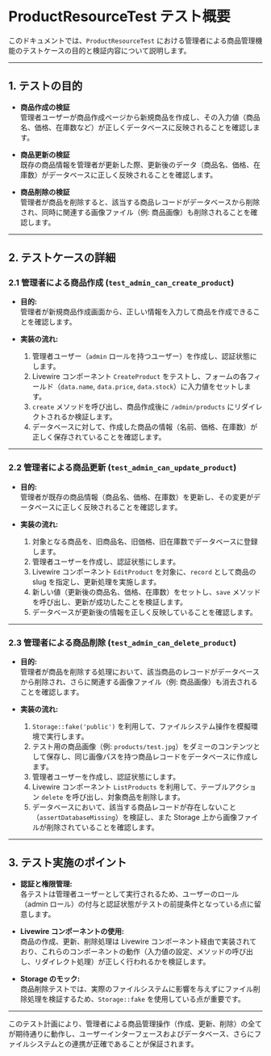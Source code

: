 # ProductResourceTest テスト概要

このドキュメントでは、`ProductResourceTest` における管理者による商品管理機能のテストケースの目的と検証内容について説明します。

---

## 1. テストの目的

- **商品作成の検証**  
  管理者ユーザーが商品作成ページから新規商品を作成し、その入力値（商品名、価格、在庫数など）が正しくデータベースに反映されることを確認します。

- **商品更新の検証**  
  既存の商品情報を管理者が更新した際、更新後のデータ（商品名、価格、在庫数）がデータベースに正しく反映されることを確認します。

- **商品削除の検証**  
  管理者が商品を削除すると、該当する商品レコードがデータベースから削除され、同時に関連する画像ファイル（例: 商品画像）も削除されることを確認します。

---

## 2. テストケースの詳細

### 2.1 管理者による商品作成 (`test_admin_can_create_product`)
- **目的:**  
  管理者が新規商品作成画面から、正しい情報を入力して商品を作成できることを確認します。

- **実装の流れ:**  
  1. 管理者ユーザー（`admin` ロールを持つユーザー）を作成し、認証状態にします。  
  2. Livewire コンポーネント `CreateProduct` をテストし、フォームの各フィールド（`data.name`, `data.price`, `data.stock`）に入力値をセットします。  
  3. `create` メソッドを呼び出し、商品作成後に `/admin/products` にリダイレクトされるか検証します。  
  4. データベースに対して、作成した商品の情報（名前、価格、在庫数）が正しく保存されていることを確認します。

---

### 2.2 管理者による商品更新 (`test_admin_can_update_product`)
- **目的:**  
  管理者が既存の商品情報（商品名、価格、在庫数）を更新し、その変更がデータベースに正しく反映されることを確認します。

- **実装の流れ:**  
  1. 対象となる商品を、旧商品名、旧価格、旧在庫数でデータベースに登録します。  
  2. 管理者ユーザーを作成し、認証状態にします。  
  3. Livewire コンポーネント `EditProduct` を対象に、`record` として商品の slug を指定し、更新処理を実施します。  
  4. 新しい値（更新後の商品名、価格、在庫数）をセットし、`save` メソッドを呼び出し、更新が成功したことを検証します。  
  5. データベースが更新後の情報を正しく反映していることを確認します。

---

### 2.3 管理者による商品削除 (`test_admin_can_delete_product`)
- **目的:**  
  管理者が商品を削除する処理において、該当商品のレコードがデータベースから削除され、さらに関連する画像ファイル（例: 商品画像）も消去されることを確認します。

- **実装の流れ:**  
  1. `Storage::fake('public')` を利用して、ファイルシステム操作を模擬環境で実行します。  
  2. テスト用の商品画像（例: `products/test.jpg`）をダミーのコンテンツとして保存し、同じ画像パスを持つ商品レコードをデータベースに作成します。  
  3. 管理者ユーザーを作成し、認証状態にします。  
  4. Livewire コンポーネント `ListProducts` を利用して、テーブルアクション `delete` を呼び出し、対象商品を削除します。  
  5. データベースにおいて、該当する商品レコードが存在しないこと（`assertDatabaseMissing`）を検証し、また Storage 上から画像ファイルが削除されていることを確認します。

---

## 3. テスト実施のポイント

- **認証と権限管理:**  
  各テストは管理者ユーザーとして実行されるため、ユーザーのロール（admin ロール）の付与と認証状態がテストの前提条件となっている点に留意します。

- **Livewire コンポーネントの使用:**  
  商品の作成、更新、削除処理は Livewire コンポーネント経由で実装されており、これらのコンポーネントの動作（入力値の設定、メソッドの呼び出し、リダイレクト処理）が正しく行われるかを検証します。

- **Storage のモック:**  
  商品削除テストでは、実際のファイルシステムに影響を与えずにファイル削除処理を検証するため、`Storage::fake` を使用している点が重要です。

---

このテスト計画により、管理者による商品管理操作（作成、更新、削除）の全てが期待通りに動作し、ユーザーインターフェースおよびデータベース、さらにファイルシステムとの連携が正確であることが保証されます。
